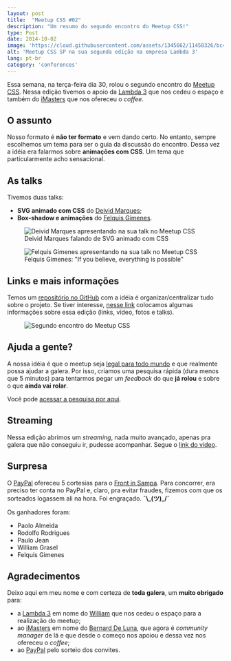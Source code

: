 ```yaml
---
layout: post
title:  "Meetup CSS #02"
description: "Um resumo do segundo encontro do Meetup CSS!"
type: Post
date: 2014-10-02
image: 'https://cloud.githubusercontent.com/assets/1345662/11458326/bc4cafc0-96a4-11e5-8aba-920ac797d168.jpg'
alt: 'Meetup CSS SP na sua segunda edição na empresa Lambda 3'
lang: pt-br
category: 'conferences'
---
```


Essa semana, na terça-feira dia 30, rolou o segundo encontro do <a href="http://www.meetup.com/CSS-SP/">Meetup CSS</a>. Nessa edição tivemos o apoio da <a href="http://www.lambda3.com.br/">Lambda 3</a> que nos cedeu o espaço e também do <a href="http://imasters.com.br/">iMasters</a> que nos ofereceu o <i>coffee</i>.

## O assunto

Nosso formato é <b>não ter formato</b> e vem dando certo. No entanto, sempre escolhemos um tema para ser o guia da discussão do encontro. Dessa vez a idéia era falarmos sobre <b>animações com CSS</b>. Um tema que particularmente acho sensacional.

## As talks

Tivemos duas talks:

* <b>SVG animado com CSS</b> do <a href="https://twitter.com/deividmarques">Deivid Marques</a>;
* <b>Box-shadow e animações</b> do <a href="https://twitter.com/felquis">Felquis Gimenes</a>.

<figure class="text-center loading">
    <img src="https://cloud.githubusercontent.com/assets/1345662/11458325/bc4c16aa-96a4-11e5-82a8-6db3ec216b47.jpg" alt="Deivid Marques apresentando na sua talk no Meetup CSS">
    <figcaption>Deivid Marques falando de SVG animado com CSS</figcaption>
</figure>

<figure class="text-center loading">
    <img src="https://cloud.githubusercontent.com/assets/1345662/11458323/bc48f614-96a4-11e5-926b-62391bc540a4.jpg" alt="Felquis Gimenes apresentando na sua talk no Meetup CSS">
    <figcaption>Felquis Gimenes: "If you believe, everything is possible"</figcaption>
</figure>

## Links e mais informações

Temos um <a href="https://github.com/raphaelfabeni/css-sp">repositório no GitHub</a> com a idéia é organizar/centralizar tudo sobre o projeto. Se tiver interesse, <a href="https://github.com/raphaelfabeni/css-sp/blob/master/meetups/02.md">nesse link</a> colocamos algumas informações sobre essa edição (links, vídeo, fotos e talks).

<figure class="text-center loading">
    <img src="https://cloud.githubusercontent.com/assets/1345662/11458324/bc47576e-96a4-11e5-8dbd-bf606a988bfa.jpg" alt="Segundo encontro do Meetup CSS">
</figure>

## Ajuda a gente?

A nossa idéia é que o meetup seja <a href="https://speakerdeck.com/raphaelfabeni/bem-vindos-ao-meetp-css?slide=3">legal para todo mundo</a> e que realmente possa ajudar a galera. Por isso, criamos uma pesquisa rápida (dura menos que 5 minutos) para tentarmos pegar um <i>feedback</i> do que <b>já rolou</b> e sobre o que <b>ainda vai rolar</b>.

Você pode <a href="http://goo.gl/forms/09D1xYWF9e">acessar a pesquisa por aqui</a>.

## Streaming

Nessa edição abrimos um <i>streaming</i>, nada muito avançado, apenas pra galera que não conseguiu ir, pudesse acompanhar. Segue o <a href="https://www.youtube.com/watch?v=koeqI-ZYgCY&feature=youtu.be">link do vídeo</a>.

## Surpresa

O <a href="https://twitter.com/PayPal_BR">PayPal</a> ofereceu 5 cortesias para o <a href="http://frontinsampa.com.br/">Front in Sampa</a>. Para concorrer, era preciso ter conta no PayPal e, claro, pra evitar fraudes, fizemos com que os sorteados logassem ali na hora. Foi engraçado.  <b>¯\\\_(ツ)_/¯</b>

Os ganhadores foram:

* Paolo Almeida
* Rodolfo Rodrigues
* Paulo Jean
* William Grasel
* Felquis Gimenes

## Agradecimentos

Deixo aqui em meu nome e com certeza de <b>toda galera</b>, um <b>muito obrigado</b> para:

* a <a href="http://www.lambda3.com.br/">Lambda 3</a> em nome do <a href="https://www.facebook.com/wgrasel">William</a> que nos cedeu o espaço para a realização do meetup;
* ao <a href="http://imasters.com.br/">iMasters</a> em nome do <a href="https://twitter.com/bernarddeluna">Bernard De Luna</a>, que agora é <i>community manager</i> de lá e que desde o começo nos apoiou e dessa vez nos ofereceu o <i>coffee</i>;
* ao <a href="https://twitter.com/PayPal_BR">PayPal</a> pelo sorteio dos convites.

